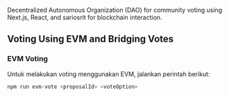 Decentralized Autonomous Organization (DAO) for community voting using Next.js, React, and sariosrit for blockchain interaction.
## Voting Using EVM and Bridging Votes

### EVM Voting

Untuk melakukan voting menggunakan EVM, jalankan perintah berikut:
```sh
npm run evm-vote <proposalId> <voteOption>
